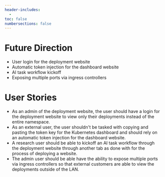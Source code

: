 ```yaml
---
header-includes:
  -
toc: false
numbersections: false
---
```


# Future Direction

- User login for the deployment website
- Automatic token injection for the dashboard website
- AI task workflow kickoff
- Exposing multiple ports via ingress controllers

# User Stories

- As an admin of the deployment website, the user should have a login for the
  deployment website to view only their deployments instead of the entire
  namespace.
- As an external user, the user shouldn't be tasked with copying and pasting the
  token key for the Kubernetes dashboard and should rely on an automatic token
  injection for the dashboard website.
- A research user should be able to kickoff an AI task workflow through the
  deployment website through another tab as done with for the process of
  deploying a website.
- The admin user should be able have the ability to expose multiple ports via
  ingress controllers so that external customers are able to view the
  deployments outside of the LAN.
